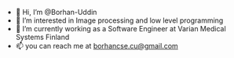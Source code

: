 - 👋 Hi, I’m @Borhan-Uddin
- 👀 I’m interested in Image processing and low level programming
- 🌱 I’m currently working as a Software Engineer at Varian Medical Systems Finland
- 📫 you can reach me at borhancse.cu@gmail.com 

<!---
Borhan-Uddin/Borhan-Uddin is a ✨ special ✨ repository because its `README.md` (this file) appears on your GitHub profile.
You can click the Preview link to take a look at your changes.
--->
